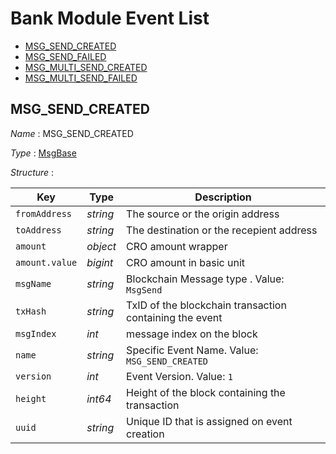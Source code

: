 # Bank Module Event List
- [MSG_SEND_CREATED](./README.md#MSG_SEND_CREATED)
- [MSG_SEND_FAILED](./README.md)
- [MSG_MULTI_SEND_CREATED](./README.md)
- [MSG_MULTI_SEND_FAILED](./README.md)


## MSG_SEND_CREATED
*Name* : MSG_SEND_CREATED

*Type* : [MsgBase](../README.md#MsgBase)

*Structure* : 

| Key            | Type     | Description                                             |
| -------------- | -------- | ------------------------------------------------------- |
| `fromAddress`  | *string* | The source or the origin address                        |
| `toAddress`    | *string* | The destination or the recepient address                |
| `amount`       | *object* | CRO amount wrapper                                      |
| `amount.value` | *bigint* | CRO amount in basic unit                                |
| `msgName`      | *string* | Blockchain Message type . Value: `MsgSend`              |
| `txHash`       | *string* | TxID of the blockchain transaction containing the event |
| `msgIndex`     | *int*    | message index on the block                              |
| `name`         | *string* | Specific Event Name. Value: `MSG_SEND_CREATED`          |
| `version`      | *int*    | Event Version. Value: `1`                               |
| `height`       | *int64*  | Height of the block containing the transaction          |
| `uuid`         | *string* | Unique ID that is assigned on event creation            |